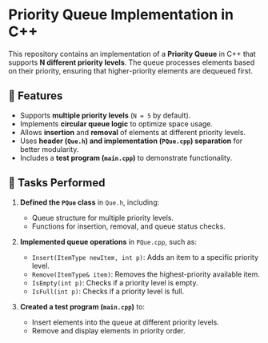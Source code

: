 # Priority Queue Implementation in C++

This repository contains an implementation of a **Priority Queue** in C++ that supports **N different priority levels**. The queue processes elements based on their priority, ensuring that higher-priority elements are dequeued first.

## 🚀 Features
- Supports **multiple priority levels** (`N = 5` by default).
- Implements **circular queue logic** to optimize space usage.
- Allows **insertion** and **removal** of elements at different priority levels.
- Uses **header (`Que.h`) and implementation (`PQue.cpp`) separation** for better modularity.
- Includes a **test program (`main.cpp`)** to demonstrate functionality.

## 📌 Tasks Performed
1. **Defined the `PQue` class** in `Que.h`, including:
   - Queue structure for multiple priority levels.
   - Functions for insertion, removal, and queue status checks.
   
2. **Implemented queue operations** in `PQue.cpp`, such as:
   - `Insert(ItemType newItem, int p)`: Adds an item to a specific priority level.
   - `Remove(ItemType& item)`: Removes the highest-priority available item.
   - `IsEmpty(int p)`: Checks if a priority level is empty.
   - `IsFull(int p)`: Checks if a priority level is full.

3. **Created a test program (`main.cpp`)** to:
   - Insert elements into the queue at different priority levels.
   - Remove and display elements in priority order.